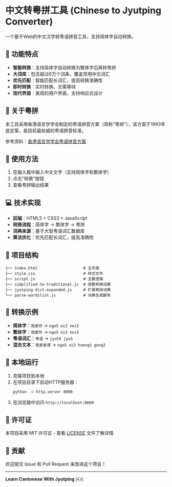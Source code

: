 # 中文转粤拼工具 (Chinese to Jyutping Converter)

一个基于Web的中文汉字转粤语拼音工具，支持简体字自动转换。

## 🌟 功能特点

- **智能转换**：支持简体字自动转换为繁体字后再转粤拼
- **大词库**：包含超过6万个词条，覆盖常用中文词汇
- **优先匹配**：智能匹配长词汇，提高转换准确性
- **即时转换**：实时转换，无需等待
- **现代界面**：美观的用户界面，支持响应式设计

## 📖 关于粤拼

本工具采用香港语言学学会制定的粤语拼音方案（简称"粤拼"），该方案于1993年底定案，是目前最权威的粤语拼音标准。

参考资料：[香港语言学学会粤语拼音方案](https://lshk.org/jyutping-scheme/)

## 🚀 使用方法

1. 在输入框中输入中文文字（支持简体字和繁体字）
2. 点击"转换"按钮
3. 查看粤拼输出结果

## 💻 技术实现

- **前端**：HTML5 + CSS3 + JavaScript
- **转换流程**：简体字 → 繁体字 → 粤拼
- **词典来源**：基于大型粤语词汇数据库
- **算法优化**：优先匹配长词汇，提高准确性

## 📁 项目结构

```
├── index.html                    # 主页面
├── style.css                     # 样式文件
├── script.js                     # 主要逻辑
├── simplified-to-traditional.js  # 简繁转换词典
├── jyutping-dict-expanded.js     # 扩展粤拼词典
└── parse-wordslist.js            # 词典生成脚本
```

## 🎯 转换示例

- **简体字**：`我爱你` → `ngo5 oi3 nei5`
- **繁体字**：`我愛你` → `ngo5 oi3 nei5`
- **粤语词汇**：`粤语` → `jyut6 jyu5`
- **混合文本**：`我爱香港` → `ngo5 oi3 hoeng1 gong2`

## 🔧 本地运行

1. 克隆项目到本地
2. 在项目目录下启动HTTP服务器：
   ```bash
   python -m http.server 8000
   ```
3. 在浏览器中访问 `http://localhost:8000`

## 📝 许可证

本项目采用 MIT 许可证 - 查看 [LICENSE](LICENSE) 文件了解详情

## 🤝 贡献

欢迎提交 Issue 和 Pull Request 来改进这个项目！

---

**Learn Cantonese With Jyutping** 🇭🇰
